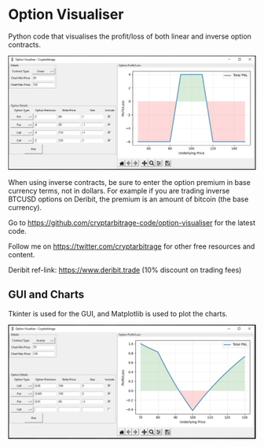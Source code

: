 # Option Visualiser
Python code that visualises the profit/loss of both linear and inverse option contracts.

<img src="images/position-example-1.JPG">

When using inverse contracts, be sure to enter the option premium in base currency terms, not in dollars.
For example if you are trading inverse BTCUSD options on Deribit, the premium is an amount of bitcoin (the base currency).

Go to https://github.com/cryptarbitrage-code/option-visualiser for the latest code.

Follow me on https://twitter.com/cryptarbitrage for other free resources and content.

Deribit ref-link: https://www.deribit.trade (10% discount on trading fees)

## GUI and Charts
Tkinter is used for the GUI, and Matplotlib is used to plot the charts.

<img src="images/position-example-4.JPG">
